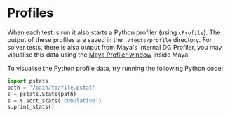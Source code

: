 # Profiles

When each test is run it also starts a Python profiler (using `cProfile`). The output of these profiles are saved in the `./tests/profile` directory. For solver tests, there is also output from Maya's internal DG Profiler, you may visualise this data using the [Maya Profiler window](https://knowledge.autodesk.com/support/maya/learn-explore/caas/CloudHelp/cloudhelp/2016/ENU/Maya/files/GUID-3423BE20-0F03-422D-A05A-A1757C7B0A70-htm.html) inside Maya.

To visualise the Python profile data, try running the following Python code:
```python
import pstats
path = '/path/to/file.pstat'
s = pstats.Stats(path)
s = s.sort_stats('cumulative')
s.print_stats()
```
